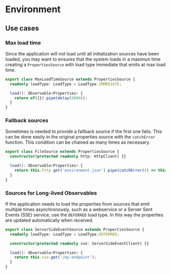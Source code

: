 # Environment

## Use cases

### Max load time

Since the application will not load until all initialization sources have been loaded, you may want to ensures that the system loads in a maximun time creating a `PropertiesSource` with load type immediate that emits at max load time.

```ts
export class MaxLoadTimeSource extends PropertiesSource {
  readonly loadType: LoadType = LoadType.IMMEDIATE;

  load(): Observable<Properties> {
    return of({}).pipe(delay(5000));
  }
}
```

### Fallback sources

Sometimes is needed to provide a fallback source if the first one fails. This can be done easily in the original properties source with the `catchError` function. This condition can be chained as many times as necessary.

```ts
export class FileSource extends PropertiesSource {
  constructor(protected readonly http: HttpClient) {}

  load(): Observable<Properties> {
    return this.http.get('environment.json').pipe(catchError(() => this.http.get('environment2.json')));
  }
}
```

### Sources for Long-lived Observables

If the application needs to load the properties from sources that emit multiple times asynchronously, such as a webservice or a Server Sent Events (SSE) service, use the `DEFERRED` load type. In this way the properties are updated automatically when received.

```ts
export class ServerSideEventSource extends PropertiesSource {
  readonly loadType: LoadType = LoadType.DEFERRED;

  constructor(protected readonly sse: ServerSideEventClient) {}

  load(): Observable<Properties> {
    return this.sse.get('/my-endpoint');
  }
}
```
